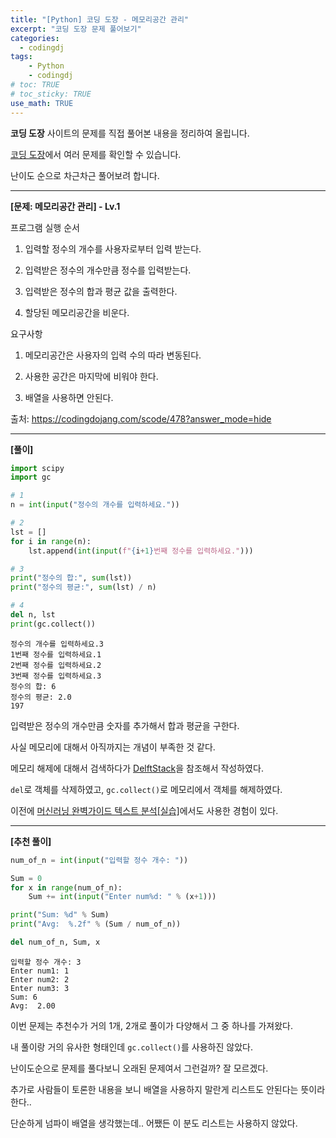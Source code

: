 ```yaml
---
title: "[Python] 코딩 도장 - 메모리공간 관리"
excerpt: "코딩 도장 문제 풀어보기"
categories: 
  - codingdj
tags: 
    - Python
    - codingdj
# toc: TRUE
# toc_sticky: TRUE
use_math: TRUE
---
```


**코딩 도장** 사이트의 문제를 직접 풀어본 내용을 정리하여 올립니다.

[코딩 도장](https://codingdojang.com/)에서 여러 문제를 확인할 수 있습니다.

난이도 순으로 차근차근 풀어보려 합니다.

---

**[문제: 메모리공간 관리] - Lv.1**

프로그램 실행 순서

1. 입력할 정수의 개수를 사용자로부터 입력 받는다.


2. 입력받은 정수의 개수만큼 정수를 입력받는다.


3. 입력받은 정수의 합과 평균 값을 출력한다.


4. 할당된 메모리공간을 비운다.

요구사항

1. 메모리공간은 사용자의 입력 수의 따라 변동된다.


2. 사용한 공간은 마지막에 비워야 한다.


3. 배열을 사용하면 안된다.

출처: <https://codingdojang.com/scode/478?answer_mode=hide>

---

**[풀이]**


```python
import scipy
import gc

# 1
n = int(input("정수의 개수를 입력하세요."))

# 2
lst = []
for i in range(n):
    lst.append(int(input(f"{i+1}번째 정수를 입력하세요.")))

# 3
print("정수의 합:", sum(lst))
print("정수의 평균:", sum(lst) / n)

# 4
del n, lst
print(gc.collect())
```

    정수의 개수를 입력하세요.3
    1번째 정수를 입력하세요.1
    2번째 정수를 입력하세요.2
    3번째 정수를 입력하세요.3
    정수의 합: 6
    정수의 평균: 2.0
    197
    

입력받은 정수의 개수만큼 숫자를 추가해서 합과 평균을 구한다.

사실 메모리에 대해서 아직까지는 개념이 부족한 것 같다.

메모리 해제에 대해서 검색하다가 [DelftStack](https://www.delftstack.com/ko/howto/python/python-clear-memory/)을 참조해서 작성하였다.

`del`로 객체를 삭제하였고, `gc.collect()`로 메모리에서 객체를 해제하였다.

이전에 [머신러닝 완벽가이드 텍스트 분석[실습]](https://romg2.github.io/mlguide/03_%EB%A8%B8%EC%8B%A0%EB%9F%AC%EB%8B%9D-%EC%99%84%EB%B2%BD%EA%B0%80%EC%9D%B4%EB%93%9C-08.-%ED%85%8D%EC%8A%A4%ED%8A%B8%EB%B6%84%EC%84%9D-%EC%8B%A4%EC%8A%B5/)에서도 사용한 경험이 있다.

---

**[추천 풀이]**


```python
num_of_n = int(input("입력할 정수 개수: "))

Sum = 0
for x in range(num_of_n):
    Sum += int(input("Enter num%d: " % (x+1)))

print("Sum: %d" % Sum)
print("Avg:  %.2f" % (Sum / num_of_n))

del num_of_n, Sum, x
```

    입력할 정수 개수: 3
    Enter num1: 1
    Enter num2: 2
    Enter num3: 3
    Sum: 6
    Avg:  2.00
    

이번 문제는 추천수가 거의 1개, 2개로 풀이가 다양해서 그 중 하나를 가져왔다.

내 풀이랑 거의 유사한 형태인데 `gc.collect()`를 사용하진 않았다.

난이도순으로 문제를 풀다보니 오래된 문제여서 그런걸까? 잘 모르겠다.

추가로 사람들이 토론한 내용을 보니 배열을 사용하지 말란게 리스트도 안된다는 뜻이라 한다..

단순하게 넘파이 배열을 생각했는데.. 어쨌든 이 분도 리스트는 사용하지 않았다.
